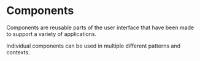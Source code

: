 # Components
Components are reusable parts of the user interface that have been made to support a variety of applications.

Individual components can be used in multiple different patterns and contexts.